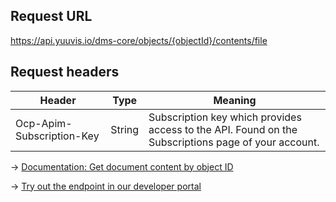 ## Request URL

https://api.yuuvis.io/dms-core/objects/{objectId}/contents/file

## Request headers

| Header                    | Type   | Meaning                                                                                             |
|---------------------------|--------|-----------------------------------------------------------------------------------------------------|
| Ocp-Apim-Subscription-Key | String | Subscription key which provides access to the API. Found on the Subscriptions page of your account. |

&rarr; [Documentation: Get document content by object ID](https://github.com/yuuvis/Documentation/wiki/Retrieve-documents#RetrievingDocumentsviaCoreAPI-RetrievingDocumentsviaObjectID)

&rarr; [Try out the endpoint in our developer portal](https://developer.yuuvis.com/Apis/Endpoints/dms-core-api)
